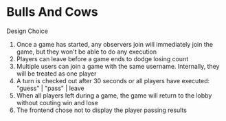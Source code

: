 # Bulls And Cows 

Design Choice 
1. Once a game has started, any observers join will immediately join the game, but they won't be able to do any execution
2. Players can leave before a game ends to dodge losing count
3. Multiple users can join a game with the same username. Internally, they will be treated as one player
4. A turn is checked out after 30 seconds or all players have executed: "guess" | "pass" | leave
5. When all players left during a game, the game will return to the lobby without couting win and lose
6. The frontend chose not to display the player passing results
